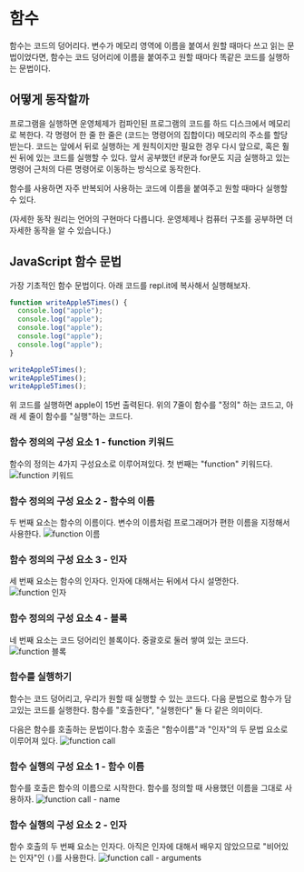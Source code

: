 # 함수

함수는 코드의 덩어리다. 변수가 메모리 영역에 이름을 붙여서 원할 때마다 쓰고 읽는 문법이었다면,
함수는 코드 덩어리에 이름을 붙여주고 원할 때마다 똑같은 코드를 실행하는 문법이다.

## 어떻게 동작할까

프로그램을 실행하면 운영체제가 컴파인된 프로그램의 코드를 하드 디스크에서 메모리로 복한다.
각 명령어 한 줄 한 줄은 (코드는 명령어의 집합이다) 메모리의 주소를 할당 받는다.
코드는 앞에서 뒤로 실행하는 게 원칙이지만 필요한 경우 다시 앞으로, 혹은 훨씬 뒤에 있는 코드를 실행할 수 있다.
앞서 공부했던 if문과 for문도 지금 실행하고 있는 명령어 근처의 다른 명령어로 이동하는 방식으로 동작한다.

함수를 사용하면 자주 반복되어 사용하는 코드에 이름을 붙여주고 원할 때마다 실행할 수 있다.

(자세한 동작 원리는 언어의 구현마다 다릅니다. 운영체제나 컴퓨터 구조를 공부하면 더 자세한 동작을 알 수 있습니다.)

## JavaScript 함수 문법

가장 기초적인 함수 문법이다. 아래 코드를 repl.it에 복사해서 실행해보자.

```js
function writeApple5Times() {
  console.log("apple");
  console.log("apple");
  console.log("apple");
  console.log("apple");
  console.log("apple");
}

writeApple5Times();
writeApple5Times();
writeApple5Times();
```

위 코드를 실행하면 apple이 15번 출력된다.
위의 7줄이 함수를 "정의" 하는 코드고, 아래 세 줄이 함수를 "실행"하는 코드다.

### 함수 정의의 구성 요소 1 - function 키워드

함수의 정의는 4가지 구성요소로 이루어져있다. 첫 번째는 "function" 키워드다.
![function 키워드](./1-function-function.png)

### 함수 정의의 구성 요소 2 - 함수의 이름

두 번째 요소는 함수의 이름이다. 변수의 이름처럼 프로그래머가 편한 이름을 지정해서 사용한다.
![function 이름](./1-function-name.png)

### 함수 정의의 구성 요소 3 - 인자

세 번째 요소는 함수의 인자다. 인자에 대해서는 뒤에서 다시 설명한다.
![function 인자](./1-function-arguments.png)

### 함수 정의의 구성 요소 4 - 블록

네 번째 요소는 코드 덩어리인 블록이다. 중괄호로 둘러 쌓여 있는 코드다.
![function 블록](./1-function-block.png)

### 함수를 실행하기

함수는 코드 덩어리고, 우리가 원할 때 실행할 수 있는 코드다.
다음 문법으로 함수가 담고있는 코드를 실행한다.
함수를 "호출한다", "실행한다" 둘 다 같은 의미이다.

다음은 함수를 호출하는 문법이다.함수 호출은 "함수이름"과 "인자"의 두 문법 요소로 이루어져 있다.
![function call](./1-function-call.png)

### 함수 실행의 구성 요소 1 - 함수 이름

함수를 호출은 함수의 이름으로 시작한다. 함수를 정의할 때 사용했던 이름을 그대로 사용하자.
![function call - name](./1-function-call-name.png)

### 함수 실행의 구성 요소 2 - 인자

함수 호출의 두 번째 요소는 인자다. 아직은 인자에 대해서 배우지 않았으므로 "비어있는 인자"인 `()`를 사용한다.
![function call - arguments](./1-function-call-arguments.png)
